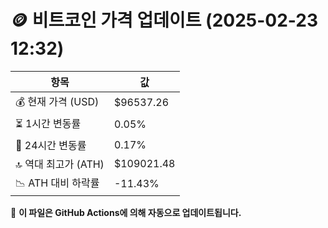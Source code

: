 # 🪙 비트코인 가격 업데이트 (2025-02-23 12:32)

| 항목                | 값 |
|--------------------|----------------|
| 💰 현재 가격 (USD) | $96537.26 |
| ⏳ 1시간 변동률    | 0.05% |
| 📆 24시간 변동률   | 0.17% |
| 🔝 역대 최고가 (ATH) | $109021.48 |
| 📉 ATH 대비 하락률 | -11.43% |

🔄 **이 파일은 GitHub Actions에 의해 자동으로 업데이트됩니다.**
